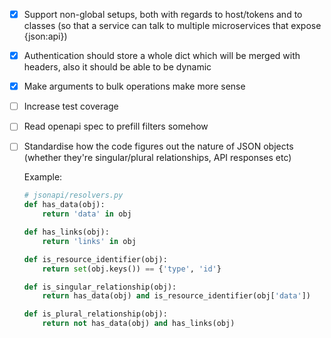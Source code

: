 - [x] Support non-global setups, both with regards to host/tokens and to
  classes (so that a service can talk to multiple microservices that expose
  {json:api})

- [x] Authentication should store a whole dict which will be merged with
  headers, also it should be able to be dynamic

- [x] Make arguments to bulk operations make more sense

- [ ] Increase test coverage

- [ ] Read openapi spec to prefill filters somehow

- [ ] Standardise how the code figures out the nature of JSON objects (whether
  they're singular/plural relationships, API responses etc)

  Example:

  ```python
  # jsonapi/resolvers.py
  def has_data(obj):
      return 'data' in obj

  def has_links(obj):
      return 'links' in obj

  def is_resource_identifier(obj):
      return set(obj.keys()) == {'type', 'id'}

  def is_singular_relationship(obj):
      return has_data(obj) and is_resource_identifier(obj['data'])

  def is_plural_relationship(obj):
      return not has_data(obj) and has_links(obj)
  ```
